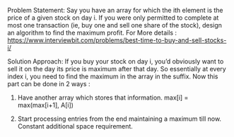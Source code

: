 Problem Statement:
Say you have an array for which the ith element is the price of a given stock on day i.
If you were only permitted to complete at most one transaction (ie, buy one and sell one share of the stock), design an algorithm to find the maximum profit.
For More details : https://www.interviewbit.com/problems/best-time-to-buy-and-sell-stocks-i/


Solution Approach:
If you buy your stock on day i, you’d obviously want to sell it on the day its price is maximum after that day. 
So essentially at every index i, you need to find the maximum in the array in the suffix. 
Now this part can be done in 2 ways : 
1) Have another array which stores that information. 
max[i] = max(max[i+1], A[i])

2) Start processing entries from the end maintaining a maximum till now. Constant additional space requirement.


